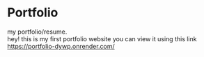 # Portfolio
my portfolio/resume.    
hey! this is my first portfolio website  you can view it using this link    https://portfolio-dywp.onrender.com/

